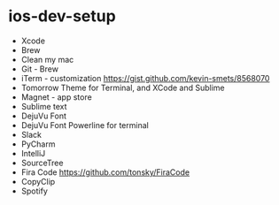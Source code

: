 # ios-dev-setup

* Xcode
* Brew
* Clean my mac
* Git - Brew
* iTerm - customization https://gist.github.com/kevin-smets/8568070
* Tomorrow Theme for Terminal, and XCode and Sublime
* Magnet - app store
* Sublime text
* DejuVu Font
* DejuVu Font Powerline for terminal
* Slack
* PyCharm
* IntelliJ
* SourceTree
* Fira Code https://github.com/tonsky/FiraCode
* CopyClip
* Spotify

